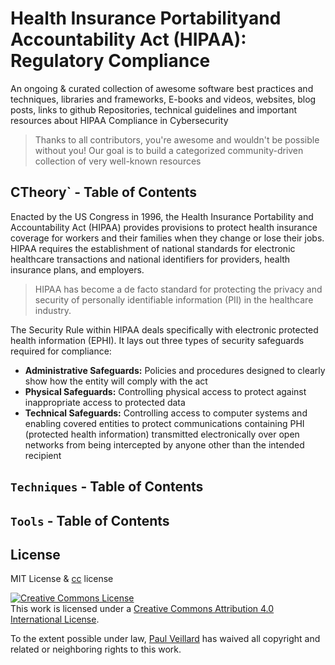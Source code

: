 # Health Insurance Portabilityand Accountability Act (HIPAA): Regulatory Compliance

An ongoing & curated collection of awesome software best practices and techniques, libraries and frameworks, E-books and videos, websites, blog posts, links to github Repositories, technical guidelines and important resources about HIPAA Compliance in Cybersecurity
> Thanks to all contributors, you're awesome and wouldn't be possible without you! Our goal is to build a categorized community-driven collection of very well-known resources

## CTheory` - Table of Contents


Enacted by the US Congress in 1996, the Health Insurance Portability and Accountability Act (HIPAA) provides provisions to protect health insurance coverage for workers and their families when they change or lose their jobs. HIPAA requires the establishment of national standards for electronic healthcare transactions and national identifiers for providers, health insurance plans, and employers.
> HIPAA has become a de facto standard for protecting the privacy and security of personally identifiable information (PII) in the healthcare industry.

The Security Rule within HIPAA deals specifically with electronic protected health information (EPHI). It lays out three types of security safeguards required for compliance:
-  **Administrative Safeguards:** Policies and procedures designed to clearly show how the entity will comply with the act
-  **Physical Safeguards:** Controlling physical access to protect against inappropriate access to protected data
-  **Technical Safeguards:** Controlling access to computer systems and enabling covered entities to protect communications containing PHI (protected health information) transmitted electronically over open networks from being intercepted by anyone other than the intended recipient


## `Techniques` - Table of Contents

## `Tools` - Table of Contents




## License
MIT License & [cc](https://creativecommons.org/licenses/by/4.0/) license

<a rel="license" href="http://creativecommons.org/licenses/by/4.0/"><img alt="Creative Commons License" style="border-width:0" src="https://i.creativecommons.org/l/by/4.0/88x31.png" /></a><br />This work is licensed under a <a rel="license" href="http://creativecommons.org/licenses/by/4.0/">Creative Commons Attribution 4.0 International License</a>.

To the extent possible under law, [Paul Veillard](https://github.com/paulveillard/) has waived all copyright and related or neighboring rights to this work.
